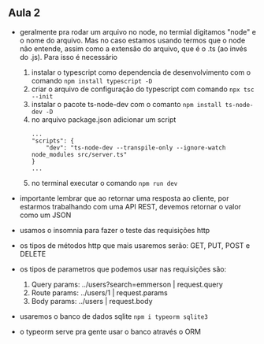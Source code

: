 ## Aula 2 

- geralmente pra rodar um arquivo no node, no termial digitamos "node" e o nome do arquivo. Mas no caso estamos usando termos que o node não entende, assim como a extensão do arquivo, que é o .ts (ao invés do .js). Para isso é necessário 
    1. instalar o typescript como dependencia de desenvolvimento com o comando ```npm install typescript -D```
    2. criar o arquivo de configuração do typescript com comando ```npx tsc --init```
    3. instalar o pacote ts-node-dev com o comanto ```npm install ts-node-dev -D```
    4. no arquivo package.json adicionar um script
        ```
        ...
        "scripts": {
            "dev": "ts-node-dev --transpile-only --ignore-watch node_modules src/server.ts"
        }
        ...

        ```
    5. no terminal executar o comando ```npm run dev```

- importante lembrar que ao retornar uma resposta ao cliente, por estarmos trabalhando com uma API REST, devemos retornar o valor como um JSON

- usamos o insomnia para fazer o teste das requisições http

- os tipos de métodos http que mais usaremos serão: GET, PUT, POST e DELETE
- os tipos de parametros que podemos usar nas requisições são: 
    1. Query params: ../users?search=emmerson | request.query
    2. Route params: ../users/1 | request.params
    3. Body params: ../users | request.body

- usaremos o banco de dados sqlite
    ```npm i typeorm sqlite3```

- o typeorm serve pra gente usar o banco através o ORM